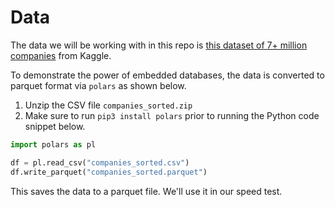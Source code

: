 # Data

The data we will be working with in this repo is [this dataset of 7+ million companies](https://www.kaggle.com/datasets/peopledatalabssf/free-7-million-company-dataset) from Kaggle.

To demonstrate the power of embedded databases, the data is converted to parquet format via `polars` as shown below.

1. Unzip the CSV file `companies_sorted.zip`
2. Make sure to run `pip3 install polars` prior to running the Python code snippet below.

```py
import polars as pl

df = pl.read_csv("companies_sorted.csv")
df.write_parquet("companies_sorted.parquet")
```

This saves the data to a parquet file. We'll use it in our speed test.